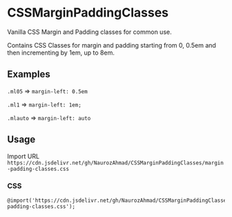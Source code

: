 # CSSMarginPaddingClasses
Vanilla CSS Margin and Padding classes for common use.

Contains CSS Classes for margin and padding starting from 0, 0.5em and then incrementing by 1em, up to 8em.

## Examples
`.ml05` => `margin-left: 0.5em`

`.ml1` => `margin-left: 1em;`

`.mlauto` => `margin-left: auto`

## Usage
Import URL `https://cdn.jsdelivr.net/gh/NaurozAhmad/CSSMarginPaddingClasses/margin-padding-classes.css`

### CSS
```
@import('https://cdn.jsdelivr.net/gh/NaurozAhmad/CSSMarginPaddingClasses/margin-padding-classes.css');
```
